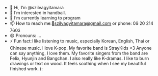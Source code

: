 - 👋 Hi, I’m @szilvagyitamara
- 👀 I’m interested in handball.
- 🌱 I’m currently learning to program
- 📫 How to reach me:📧szilvagyitamara@gmail.com or phone: 06 20 214 7603
- 😄 Pronouns: ...
- ⚡ Fun fact:I like listening to music, especially Korean, English, Thai or Chinese music.
              I love K-pop.
              My favorite band is StrayKids <3
              Anyone can say anything, I love them.
              My favorite singers from the band are Felix, Hyunjin and Bangchan.
              I also really like K-dramas.
              I like to burn drawings or text on wood.
              It feels soothing when I see my beautiful finished work. (:

<!---
szilvagyitamara/szilvagyitamara is a ✨ special ✨ repository because its `README.md` (this file) appears on your GitHub profile.
You can click the Preview link to take a look at your changes.
--->
